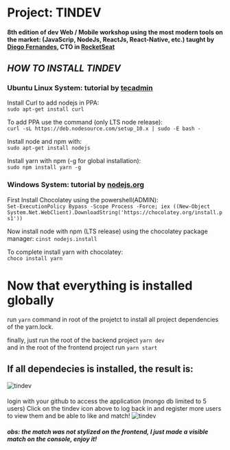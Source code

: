 # Project: TINDEV  
#### 8th edition of dev Web / Mobile workshop using the most modern tools on the market: (JavaScrip, NodeJs, ReactJs, React-Native, etc.) taught by [Diego Fernandes](https://github.com/diego3g), CTO in [RocketSeat](https://rocketseat.com.br/)
  
## *HOW TO INSTALL TINDEV*

### Ubuntu Linux System: tutorial by [tecadmin](https://tecadmin.net/install-latest-nodejs-npm-on-ubuntu/)  

  Install Curl to add nodejs in PPA:  
  ```sudo apt-get install curl```  
  
  To add PPA use the command (only LTS node release):  
  ```curl -sL https://deb.nodesource.com/setup_10.x | sudo -E bash -```  
  
  Install node and npm with:  
  ```sudo apt-get install nodejs```  
  
  Install yarn with npm (-g for global installation):  
  ```sudo npm install yarn -g```  

### Windows System: tutorial by [nodejs.org](https://nodejs.org/en/download/package-manager/)  

  First Install Chocolatey using the powershell(ADMIN):  
  ```Set-ExecutionPolicy Bypass -Scope Process -Force; iex ((New-Object System.Net.WebClient).DownloadString('https://chocolatey.org/install.ps1'))```  

  Now install node with npm (LTS release) using the chocolatey package manager:
  ```cinst nodejs.install```  

  To complete install yarn with chocolatey:  
  ```choco install yarn```  

# Now that everything is installed globally  
run ```yarn``` command in root of the projetct to install all project dependencies of the yarn.lock.  

finally, just run the root of the backend project ```yarn dev```  
and in the root of the frontend project run ```yarn start```  

## If all dependecies is installed, the result is:  
![tindev](https://user-images.githubusercontent.com/1298871/62948028-06f81880-bdba-11e9-8046-c99bf5832e12.png)  

#### 
login with your github to access the application (mongo db limited to 5 users)
Click on the tindev icon above to log back in and register more users to view them and be able to like and match! 
![tindev](https://scontent-dfw5-1.cdninstagram.com/vp/2c3908949188f2b6636df7f48b223aaa/5DD431C4/t51.2885-15/e35/66631691_413980265887872_5438129868168162027_n.jpg?_nc_ht=scontent-dfw5-1.cdninstagram.com)  
##### obs: the match was not stylized on the frontend, I just made a visible match on the console, enjoy it!
